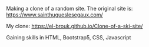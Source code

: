 Making a clone of a random site.
The original site is: https://www.sainthugueslesegaux.com/

My clone: https://el-brouk.github.io/Clone-of-a-ski-site/

Gaining skills in HTML, Bootstrap5, CSS, Javascript
